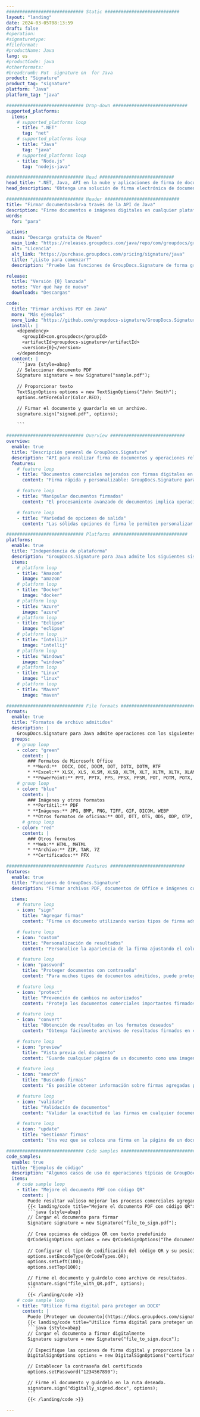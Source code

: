 ```yaml
---
############################# Static ############################
layout: "landing"
date: 2024-03-05T08:13:59
draft: false
#operation: 
#signaturetype: 
#fileformat: 
#productName: Java
lang: es
#productCode: java
#otherformats: 
#breadcrumb: Put  signature on  for Java
product: "Signature"
product_tag: "signature"
platform: "Java"
platform_tag: "java"

############################# Drop-down ############################
supported_platforms:
  items:
    # supported_platforms loop
    - title: ".NET"
      tag: "net"
    # supported_platforms loop
    - title: "Java"
      tag: "java"
    # supported_platforms loop
    - title: "Node.js"
      tag: "nodejs-java"

############################# Head ############################
head_title: ".NET, Java, API en la nube y aplicaciones de firma de documentos en línea"
head_description: "Obtenga una solución de firma electrónica de documentos todo en uno para .NET, Java y aplicaciones basadas en la nube. Firme formatos de documentos comunes en línea usando la función simple de arrastrar y soltar"

############################# Header ############################
title: "Firmar documentos<br>a través de la API de Java"
description: "Firme documentos e imágenes digitales en cualquier plataforma utilizando nuestras API flexibles y soluciones basadas en aplicaciones para programadores y usuarios finales."
words:
  for: "para"

actions:
  main: "Descarga gratuita de Maven"
  main_link: "https://releases.groupdocs.com/java/repo/com/groupdocs/groupdocs-signature/"
  alt: "Licencia"
  alt_link: "https://purchase.groupdocs.com/pricing/signature/java"
  title: "¿Listo para comenzar?"
  description: "Pruebe las funciones de GroupDocs.Signature de forma gratuita o solicite una licencia"

release:
  title: "Versión {0} lanzada"
  notes: "Ver qué hay de nuevo"
  downloads: "Descargas"

code:
  title: "Firmar archivos PDF en Java"
  more: "Más ejemplos"
  more_link: "https://github.com/groupdocs-signature/GroupDocs.Signature-for-Java"
  install: |
    <dependency>
      <groupId>com.groupdocs</groupId>
      <artifactId>groupdocs-signature</artifactId>
      <version>{0}</version>
    </dependency>
  content: |
    ```java {style=abap}  
    // Seleccionar documento PDF
    Signature signature = new Signature("sample.pdf");
    
    // Proporcionar texto
    TextSignOptions options = new TextSignOptions("John Smith");
    options.setForeColor(Color.RED);

    // Firmar el documento y guardarlo en un archivo.
    signature.sign("signed.pdf", options);
    
    ```

############################# Overview ############################
overview:
  enable: true
  title: "Descripción general de GroupDocs.Signature"
  description: "API para realizar firma de documentos y operaciones relacionadas en aplicaciones Java"
  features:
    # feature loop
    - title: "Documentos comerciales mejorados con firmas digitales en Java"
      content: "Firma rápida y personalizable: GroupDocs.Signature para Java ofrece una amplia gama de opciones de firma digital para archivos PDF, imágenes y documentos de Office. Puede utilizar texto, códigos de barras, códigos QR, certificados digitales, imágenes o metadatos ocultos. El procesamiento de documentos es rápido y eficiente."

    # feature loop
    - title: "Manipular documentos firmados"
      content: "El procesamiento avanzado de documentos implica operaciones potentes en documentos firmados utilizando GroupDocs.Signature para Java. Puede buscar y validar firmas que se hayan agregado a documentos comerciales utilizando varios criterios útiles. Además, podrás acceder a información detallada sobre el documento u obtener imágenes de vista previa de sus páginas."

    # feature loop
    - title: "Variedad de opciones de salida"
      content: "Las sólidas opciones de firma le permiten personalizar la salida de los documentos firmados con GroupDocs.Signature para Java. Puede colocar con precisión cualquier firma en cualquier página del documento y configurar su apariencia de varias maneras. La API de Java permite guardar documentos comerciales firmados en numerosos formatos compatibles y ofrece opciones para protegerlos con contraseñas."

############################# Platforms ############################
platforms:
  enable: true
  title: "Independencia de plataforma"
  description: "GroupDocs.Signature para Java admite los siguientes sistemas operativos, marcos y administradores de paquetes"
  items:
    # platform loop
    - title: "Amazon"
      image: "amazon"
    # platform loop
    - title: "Docker"
      image: "docker"
    # platform loop
    - title: "Azure"
      image: "azure"
    # platform loop
    - title: "Eclipse"
      image: "eclipse"
    # platform loop
    - title: "IntelliJ"
      image: "intellij"
    # platform loop
    - title: "Windows"
      image: "windows"
    # platform loop
    - title: "Linux"
      image: "linux"
    # platform loop
    - title: "Maven"
      image: "maven"

############################# File formats ############################
formats:
  enable: true
  title: "Formatos de archivo admitidos"
  description: |
    GroupDocs.Signature para Java admite operaciones con los siguientes [formatos de archivo](https://docs.groupdocs.com/signature/java/supported-document-formats/).
  groups:
    # group loop
    - color: "green"
      content: |
        ### Formatos de Microsoft Office
        * **Word:**  DOCX, DOC, DOCM, DOT, DOTX, DOTM, RTF
        * **Excel:** XLSX, XLS, XLSM, XLSB, XLTM, XLT, XLTM, XLTX, XLAM, SXC, SpreadsheetML
        * **PowerPoint:** PPT, PPTX, PPS, PPSX, PPSM, POT, POTM, POTX, PPTM
    # group loop
    - color: "blue"
      content: |
        ### Imágenes y otros formatos
        * **Portátil:** PDF
        * **Imágenes:** JPG, BMP, PNG, TIFF, GIF, DICOM, WEBP
        * **Otros formatos de oficina:** ODT, OTT, OTS, ODS, ODP, OTP, ODG
      # group loop
    - color: "red"
      content: |
        ### Otros formatos
        * **Web:** HTML, MHTML
        * **Archivo:** ZIP, TAR, 7Z
        * **Certificados:** PFX

############################# Features ############################
features:
  enable: true
  title: "Funciones de GroupDocs.Signature"
  description: "Firmar archivos PDF, documentos de Office e imágenes con firmas digitales"

  items:
    # feature loop
    - icon: "sign"
      title: "Agregar firmas"
      content: "Firme un documento utilizando varios tipos de firma admitidos colocando una firma digital con precisión en cualquier posición de cualquier página."

    # feature loop
    - icon: "custom"
      title: "Personalización de resultados"
      content: "Personalice la apariencia de la firma ajustando el color, la fuente, el borde, la rotación y otras características para lograr el resultado deseado."

    # feature loop
    - icon: "password"
      title: "Proteger documentos con contraseña"
      content: "Para muchos tipos de documentos admitidos, puede proteger el documento firmado con una contraseña."

    # feature loop
    - icon: "protect"
      title: "Prevención de cambios no autorizados"
      content: "Proteja los documentos comerciales importantes firmados con un certificado digital contra modificaciones no autorizadas."

    # feature loop
    - icon: "convert"
      title: "Obtención de resultados en los formatos deseados"
      content: "Obtenga fácilmente archivos de resultados firmados en cualquier formato compatible. También puedes convertir documentos de MS Word a PDF sin esfuerzo."

    # feature loop
    - icon: "preview"
      title: "Vista previa del documento"
      content: "Guarde cualquier página de un documento como una imagen para su procesamiento futuro."

    # feature loop
    - icon: "search"
      title: "Buscando firmas"
      content: "Es posible obtener información sobre firmas agregadas previamente en documentos específicos."

    # feature loop
    - icon: "validate"
      title: "Validación de documentos"
      content: "Validar la exactitud de las firmas en cualquier documento firmado."

    # feature loop
    - icon: "update"
      title: "Gestionar firmas"
      content: "Una vez que se coloca una firma en la página de un documento, se puede eliminar, mover o actualizar según sea necesario."

############################# Code samples ############################
code_samples:
  enable: true
  title: "Ejemplos de código"
  description: "Algunos casos de uso de operaciones típicas de GroupDocs.Signature para Java"
  items:
    # code sample loop
    - title: "Mejore el documento PDF con código QR"
      content: |
        Puede resultar valioso mejorar los procesos comerciales agregando [códigos QR](https://docs.groupdocs.com/signature/java/esign-document-with-qr-code-signature/) a páginas específicas de documentos PDF. Hay un ejemplo de cómo agregar un código QR usando GroupDocs.Signature para Java.
        {{< landing/code title="Mejore el documento PDF con código QR">}}
        ```java {style=abap}
        // Cargar el documento para firmar
        Signature signature = new Signature("file_to_sign.pdf");
        
        // Crea opciones de códigos QR con texto predefinido
        QrCodeSignOptions options = new QrCodeSignOptions("The document is approved by John Smith");
        
        // Configurar el tipo de codificación del código QR y su posición en la página
        options.setEncodeType(QrCodeTypes.QR);
        options.setLeft(100);
        options.setTop(100);

        // Firme el documento y guárdelo como archivo de resultados.
        signature.sign("file_with_QR.pdf", options);
        ```
        {{< /landing/code >}}
    # code sample loop
    - title: "Utilice firma digital para proteger un DOCX"
      content: |
        Puede [Proteger un documento](https://docs.groupdocs.com/signature/java/esign-document-with-digital-signature/) utilizando firmas personales o corporativas almacenadas como certificados digitales. Los documentos protegidos con certificado no pueden modificarse sin invalidar la firma.
        {{< landing/code title="Utilice firma digital para proteger un DOCX">}}
        ```java {style=abap}   
        // Cargar el documento a firmar digitalmente
        Signature signature = new Signature("file_to_sign.docx");
        
        // Especifique las opciones de firma digital y proporcione la ruta al archivo del certificado.
        DigitalSignOptions options = new DigitalSignOptions("certificate.pfx");

        // Establecer la contraseña del certificado
        options.setPassword("1234567890");

        // Firme el documento y guárdelo en la ruta deseada.
        signature.sign("digitally_signed.docx", options);
        ```
        {{< /landing/code >}}

---
```

